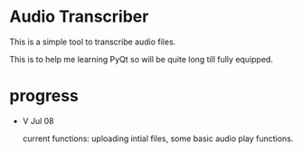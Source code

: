 # Audio Transcriber

This is a simple tool to transcribe audio files. 

This is to help me learning PyQt so will be quite long till fully equipped.

# progress
- V Jul 08

    current functions: uploading intial files, some basic audio play functions.